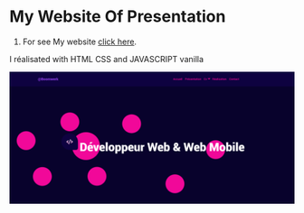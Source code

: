 My Website Of Presentation 
==========================

1. For see My website [click here](https://boomwerk.alwaysdata.net/boomwerk).

I réalisated with HTML CSS and JAVASCRIPT vanilla

![image of my website](https://github.com/Boomwerk/WebSiteOfPresentation/blob/master/Assets/ImgWebsitePresentation.PNG)
